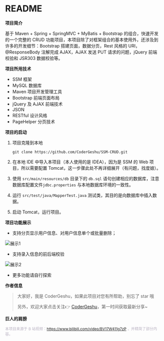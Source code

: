 # README

**项目简介**

基于 Maven + Spring + SpringMVC + MyBatis + Bootstrap 的组合，快速开发的一个完整的 CRUD 功能项目，本项目除了对框架组合的基本使用外，还涉及到许多的开发细节：Bootstrap 搭建页面，数据分页，Rest 风格的 URI，@ResponseBody 注解完成 AJAX，AJAX 发送 PUT 请求的问题，jQuery 前端校验和 JSR303 数据校验等。

**项目所用技术**

- SSM 框架
- MySQL 数据库
- Maven 项目开发管理工具
- Bootstrap 前端页面布局
- jQuery 及 AJAX 前端技术
-  JSON
- RESTful 设计风格
- PageHelper 分页技术

**项目的启动**

1. 项目克隆到本地

   ```
   git clone https://github.com/CoderGeshu/SSM-CRUD.git
   ```

2. 在本地 IDE 中导入本项目（本人使用的是 IDEA），因为是 SSM 的 Web 项目，所以需要配置 Tomcat，这一步骤此处不再详细展开（有问题，找度娘）。

3. 使用 `src/main/resources/db`  目录下的 `db.sql` 语句创建相应的数据库，注意数据库配置文件`jdbc.properties` 与本地数据库环境的一致性。

4. 运行 `src/test/java/MapperTest.java` 测试类，其目的是向数据库中插入数据。

5. 启动 Tomcat，运行项目。

**项目功能展示**

- 支持分页显示用户信息、对用户信息单个或批量删除；

![展示1](https://gitee.com/CoderGeshu/pic-go-images/raw/master/img/image-20201214162125295.png)

- 支持录入信息的前后端校验

![展示2](https://gitee.com/CoderGeshu/pic-go-images/raw/master/img/image-20201214162430565.png)

- 更多功能请自行探索

**作者信息**

> 大家好，我是 CoderGeshu，如果此项目对您有所帮助，别忘了 star 哦<br>
>
> 另外，欢迎大家点击关注👉 [CoderGeshu](https://links.jianshu.com/go?to=https%3A%2F%2Fmp.weixin.qq.com%2Fs%2FIziWp01QgxlSUUuICP6_FQ)，第一时间获取最新分享~<br>

**巨人的肩膀**

<span style="font-size: 12px; color: #b9b2c2">本项目来源于 B 站视频：https://www.bilibili.com/video/BV17W411g7zP ，并精简了部分内容。</span>
